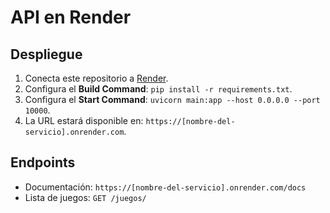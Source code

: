 # API en Render

## Despliegue
1. Conecta este repositorio a [Render](https://render.com).
2. Configura el **Build Command**: `pip install -r requirements.txt`.
3. Configura el **Start Command**: `uvicorn main:app --host 0.0.0.0 --port 10000`.
4. La URL estará disponible en: `https://[nombre-del-servicio].onrender.com`.

## Endpoints
- Documentación: `https://[nombre-del-servicio].onrender.com/docs`
- Lista de juegos: `GET /juegos/`